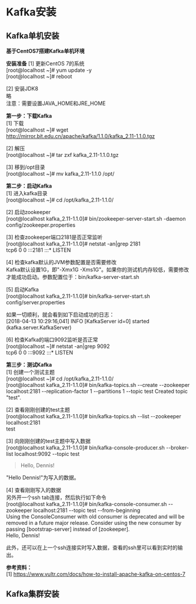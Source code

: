 # Kafka安装
## Kafka单机安装
**基于CentOS7搭建Kafka单机环境**

**安装准备**
[1] 更新CentOS 7的系统<br>
[root@localhost ~]# yum update -y<br>
[root@localhost ~]# reboot<br>

[2] 安装JDK8<br>
略<br>
注意：需要设置JAVA_HOME和JRE_HOME<br>


**第一步：下载Kafka**<br>
[1] 下载<br>
[root@localhost ~]# wget http://mirror.bit.edu.cn/apache/kafka/1.1.0/kafka_2.11-1.1.0.tgz<br>

[2] 解压<br>
[root@localhost ~]# tar zxf kafka_2.11-1.1.0.tgz<br>

[3] 移到/opt目录<br>
[root@localhost ~]# mv kafka_2.11-1.1.0 /opt/<br>

**第二步：启动Kafka**<br>
[1] 进入kafka目录<br>
[root@localhost ~]# cd /opt/kafka_2.11-1.1.0/<br>

[2] 启动zookeeper<br>
[root@localhost kafka_2.11-1.1.0]# bin/zookeeper-server-start.sh -daemon config/zookeeper.properties<br>

[3] 检查zookeeper端口2181是否正常监听<br>
[root@localhost kafka_2.11-1.1.0]# netstat -an|grep 2181<br>
tcp6       0      0 :::2181                 :::*                    LISTEN     <br>

[4] 检查kafka默认的JVM参数配置是否需要修改<br>
Kafka默认设置1G，即"-Xmx1G -Xms1G"。如果你的测试机内存较低，需要修改才能成功启动。参数配置位于：bin/kafka-server-start.sh<br>

[5] 启动Kafka<br>
[root@localhost kafka_2.11-1.1.0]# bin/kafka-server-start.sh config/server.properties<br>

如果一切顺利，就会看到如下启动成功的日志：<br>
[2018-04-13 10:29:16,041] INFO [KafkaServer id=0] started (kafka.server.KafkaServer)<br>

[6] 检查Kafka的端口9092监听是否正常<br>
[root@localhost ~]# netstat -an|grep 9092<br>
tcp6       0      0 :::9092                 :::*                    LISTEN<br>

**第三步：测试Kafka**<br>
[1] 创建一个测试主题<br>
[root@localhost ~]# cd /opt/kafka_2.11-1.1.0/<br>
[root@localhost kafka_2.11-1.1.0]# bin/kafka-topics.sh --create --zookeeper localhost:2181 --replication-factor 1 --partitions 1 --topic test
Created topic "test".<br>

[2] 查看刚刚创建的test主题<br>
[root@localhost kafka_2.11-1.1.0]# bin/kafka-topics.sh --list --zookeeper localhost:2181<br>
test<br>

[3] 向刚刚创建的test主题中写入数据<br>
[root@localhost kafka_2.11-1.1.0]# bin/kafka-console-producer.sh --broker-list localhost:9092 --topic test<br>
>Hello, Dennis!<br>

"Hello Dennis!"为写入的数据。<br>

[4] 查看刚刚写入的数据<br>
另外开一个ssh tab连接，然后执行如下命令<br>
[root@localhost kafka_2.11-1.1.0]# bin/kafka-console-consumer.sh --zookeeper localhost:2181 --topic test --from-beginning<br>
Using the ConsoleConsumer with old consumer is deprecated and will be removed in a future major release. Consider using the new consumer by passing [bootstrap-server] instead of [zookeeper].<br>
Hello, Dennis!<br>

此外，还可以在上一个ssh连接实时写入数据，查看的ssh里可以看到实时的输出。<br>


**参考资料：**<br>
[1] https://www.vultr.com/docs/how-to-install-apache-kafka-on-centos-7<br>

## Kafka集群安装
